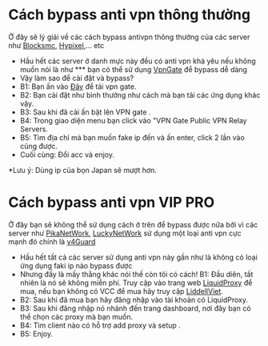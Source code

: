 # Cách bypass anti vpn thông thường

Ở đây sẽ lý giải về các cách bypass antivpn thông thường của các server như [Blocksmc](blocksmc.com), [Hypixel](Hypixel.net),... etc 

* Hầu hết các server ở danh mực này đều có anti vpn khá yêu nếu không muốn nói là như *** bạn có thể sử dụng [VpnGate](https://www.vpngate.net/en/download.aspx) để bypass dễ dàng
* Vậy làm sao để cài đặt và bypass? 
* B1: Bạn ấn vào [Đây](https://www.vpngate.net/en/download.aspx) để tải vpn gate.
* B2: Bạn cài đặt như bình thưởng như cách mà bạn tải các ứng dụng khác vậy.
* B3: Sau khi đã cài ấn bật lên VPN gate .
* B4: Trong giao diện menu bạn click vào "VPN Gate Public VPN Relay Servers.
* B5: Tìm địa chỉ mà bạn muốn fake ip đến và ấn enter, click 2 lần vào cũng được.
* Cuối cùng: Đổi acc và enjoy.

*Lưu ý: Dùng ip của bọn Japan sẽ mượt hơn.
  
# Cách bypass anti vpn VIP PRO

Ở đây bạn sẽ không thể sử dụng cách ở trên để bypass được nữa bởi vì các server như [PikaNetWork](pikanetwork.net), [LuckyNetWork](luckynetwork.net) sử dụng một loại anti vpn cực mạnh đó chính là [v4Guard](https://v4guard.io/) 

* Hầu hết tất cả các server sử dụng anti vpn này gần như là không có loại ứng dụng faki ip nào bypass được
* Nhưng đấy là mấy thằng khác nói thế còn tôi có cách!
B1: Đầu diên, tất nhiên là nó sẽ không miễn phí. Truy cập vào trang web [LiquidProxy](https://vn.liquidbounce.net/proxy) để mua, nếu bạn không có VCC để mua hãy truy cập [LiddellViet](https://www.liddellviet.store).
* B2: Sau khi đã mua bạn hãy đăng nhập vào tài khoản có LiquidProxy.
* B3: Sau khi đăng nhập nó nhảnh đến trang dashboard, nơi đây bạn có thể chọn các proxy mà bạn muốn.
* B4: Tìm client nào có hỗ trợ add proxy và setup .
* B5: Enjoy.